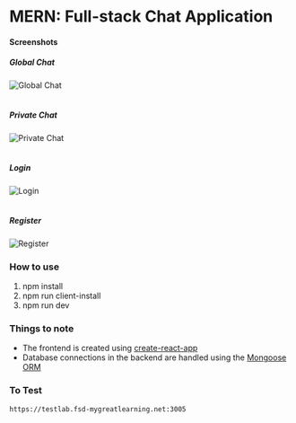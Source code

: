 # MERN: Full-stack Chat Application

#### Screenshots

##### Global Chat
![Global Chat](https://i.imgur.com/VkdwAme.png)
<br/><br/>
##### Private Chat
![Private Chat](https://i.imgur.com/jdCBYu4.png)
<br/><br/>
##### Login
![Login](https://i.imgur.com/6iobucn.png)
<br/><br/>
##### Register
![Register](https://i.imgur.com/AMkpl9C.png)

### How to use

1. npm install
2. npm run client-install
3. npm run dev


### Things to note

* The frontend is created using [create-react-app](https://github.com/facebook/create-react-app)
* Database connections in the backend are handled using the [Mongoose ORM](https://mongoosejs.com/)


### To Test

    https://testlab.fsd-mygreatlearning.net:3005